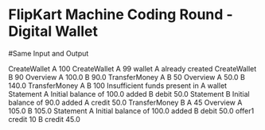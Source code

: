 # FlipKart Machine Coding Round - Digital Wallet

#Same Input and Output 

CreateWallet A 100
CreateWallet A 99
wallet A already created
CreateWallet B 90
Overview
A 100.0
B 90.0
TransferMoney A B 50
Overview
A 50.0
B 140.0
TransferMoney A B 100
Insufficient funds present in A wallet
Statement A
Initial balance of 100.0 added
B debit 50.0
Statement B 
Initial balance of 90.0 added
A credit 50.0
TransferMoney B A 45
Overview
A 105.0
B 105.0
Statement A
Initial balance of 100.0 added
B debit 50.0
offer1 credit 10
B credit 45.0
